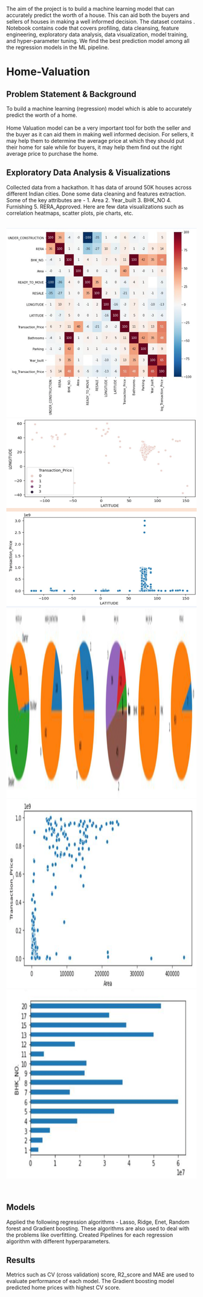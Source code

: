 

The aim of the project is to build a machine learning model that can accurately predict the worth of a house. This can aid both the buyers and sellers of houses in making a well informed decision. The dataset contains . Notebook contains code that covers profiling, data cleansing, feature engineering, exploratory data analysis, data visualization, model training, and hyper-parameter tuning. We find the best prediction model among all the regression models in the ML pipeline.


# Home-Valuation
## Problem Statement & Background
To build a machine learning (regression) model which is able to accurately predict the worth of a home. <br>
<br>
Home Valuation model can be a very important tool for both the seller and the buyer as it can aid them in making well informed decision. For sellers, it may help them to determine the average price at which they should put their home for sale while for buyers, it may help them find out the right average price to purchase the home.
<br>

## Exploratory Data Analysis & Visualizations
Collected data from a hackathon. It has data of around 50K houses across different Indian cities. Done some data cleaning and features extraction. Some of the key attributes are - 1. Area 2. Year_built 3. BHK_NO 4. Furnishing 5. RERA_Approved. Here are few data visualizations such as correlation heatmaps, scatter plots, pie charts, etc. 
<br>
<br>
<p align="center">
  <img src="https://github.com/thota-sasanth/Home-Valuation/blob/main/heatmap.png" width="600" height="500">
  <img src="https://github.com/thota-sasanth/Home-Valuation/blob/main/lat_long.png" width="600" height="500">
  <img src="https://github.com/thota-sasanth/Home-Valuation/blob/main/piecharts.png" width="600" height="500">
  <img src="https://github.com/thota-sasanth/Home-Valuation/blob/main/sctter_plot.png" width="600" height="500">
  <img src="https://github.com/thota-sasanth/Home-Valuation/blob/main/bhkno.png" width="600" height="500">
</p>
<br>

## Models
Applied the following regression algorithms - Lasso, Ridge, Enet, Random forest and Gradient boosting. These algorithms are also used to deal with the problems like overfitting. Created Pipelines for each regression algorithm with different hyperparameters. 
<br>

## Results
Metrics such as CV (cross validation) score, R2_score and MAE are used to evaluate performance of each model. The Gradient boosting model predicted home prices with highest CV score.
<br>
<br>

